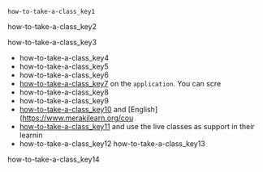 ```ngMeta
how-to-take-a-class_key1
```

how-to-take-a-class_key2


how-to-take-a-class_key3


* how-to-take-a-class_key4
* how-to-take-a-class_key5
* how-to-take-a-class_key6
* [how-to-take-a-class_key7](https://youtu.be/Lha-WlS2Hkg) on the `application`. You can scre
* how-to-take-a-class_key8
* how-to-take-a-class_key9
* [how-to-take-a-class_key10](https://www.merakilearn.org/course/152/exercise/3719) and [English](https://www.merakilearn.org/cou
* [how-to-take-a-class_key11](https://youtu.be/UN3us4vDHhc) and use the live classes as support in their learnin
* how-to-take-a-class_key12
how-to-take-a-class_key13


how-to-take-a-class_key14
